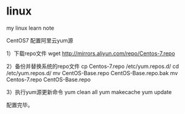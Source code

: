 # linux
my linux learn note


CentOS7 配置阿里云yum源

1）下载repo文件 
wget http://mirrors.aliyun.com/repo/Centos-7.repo

2）备份并替换系统的repo文件 
cp Centos-7.repo /etc/yum.repos.d/ 
cd /etc/yum.repos.d/ 
mv CentOS-Base.repo CentOS-Base.repo.bak 
mv Centos-7.repo CentOS-Base.repo

3）执行yum源更新命令 
yum clean all 
yum makecache 
yum update

配置完毕。